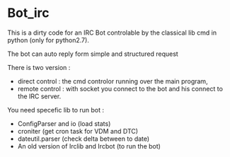 # Bot_irc

This is a dirty code for an IRC Bot controlable by the classical lib cmd in python (only for python2.7).

The bot can auto reply form simple and structured request

There is two version :
  - direct control : the cmd controlor running over the main program,
  - remote control : with socket you connect to the bot and his connect to the IRC server.

You need specefic lib to run bot :
  - ConfigParser and io (load stats)
  - croniter (get cron task for VDM and DTC)
  - dateutil.parser (check delta between to date)
  - An old version of Irclib and Ircbot (to run the bot)
